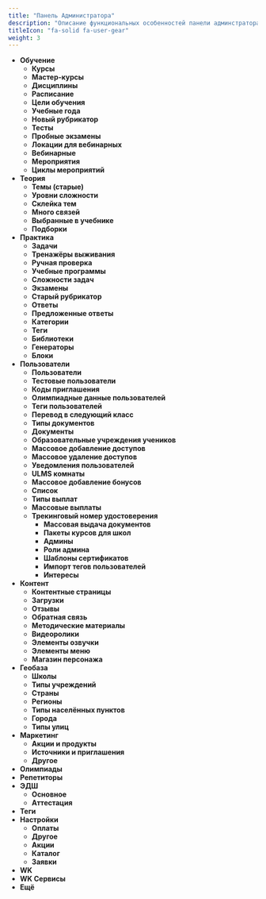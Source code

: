 ```yaml
---
title: "Панель Администратора"
description: "Описание функциональных особенностей панели админстратора"
titleIcon: "fa-solid fa-user-gear"
weight: 3
---
```

- **Обучение**
  - **Курсы**
  - **Мастер-курсы**
  - **Дисциплины**
  - **Расписание**
  - **Цели обучения**
  - **Учебные года**
  - **Новый рубрикатор**
  - **Тесты**
  - **Пробные экзамены**
  - **Локации для вебинарных**
  - **Вебинарные**
  - **Мероприятия**
  - **Циклы мероприятий**
- **Теория**
  - **Темы (старые)**
  - **Уровни сложности**
  - **Склейка тем**
  - **Много связей**
  - **Выбранные в учебнике**
  - **Подборки**
- **Практика**
  - **Задачи**
  - **Тренажёры выживания**
  - **Ручная проверка**
  - **Учебные программы**
  - **Сложности задач**
  - **Экзамены**
  - **Старый рубрикатор**
  - **Ответы**
  - **Предложенные ответы**
  - **Категории**
  - **Теги**
  - **Библиотеки**
  - **Генераторы**
  - **Блоки**
- **Пользователи**
  - **Пользователи**
  - **Тестовые пользователи**
  - **Коды приглашения**
  - **Олимпиадные данные пользователей**
  - **Теги пользователей**
  - **Перевод в следующий класс**
  - **Типы документов**
  - **Документы**
  - **Образовательные учреждения учеников**
  - **Массовое добавление доступов**
  - **Массовое удаление доступов**
  - **Уведомления пользователей**
  - **ULMS комнаты**
  - **Массовое добавление бонусов**
  - **Список**
  - **Типы выплат**
  - **Массовые выплаты**
  - **Трекинговый номер удостоверения**
    - **Массовая выдача документов**
    - **Пакеты курсов для школ**
    - **Админы**
    - **Роли админа**
    - **Шаблоны сертификатов**
    - **Импорт тегов пользователей**
    - **Интересы**
- **Контент**
    - **Контентные страницы**
    - **Загрузки**
    - **Отзывы**
    - **Обратная связь**
    - **Методические материалы**
    - **Видеоролики**
    - **Элементы озвучки**
    - **Элементы меню**
    - **Магазин персонажа**
- **Геобаза**
    - **Школы**
    - **Типы учреждений**
    - **Страны**
    - **Регионы**
    - **Типы населённых пунктов**
    - **Города**
    - **Типы улиц**
- **Маркетинг**
    - **Акции и продукты**
    - **Источники и приглашения**
    - **Другое**
- **Олимпиады**
- **Репетиторы**
- **ЭДШ**
    - **Основное**
    - **Аттестация**
- **Теги**
- **Настройки**
    - **Оплаты**
    - **Другое**
    - **Акции**
    - **Каталог**
    - **Заявки**
- **WK**
- **WK Сервисы**
- **Ещё**